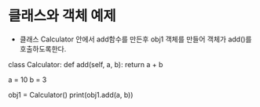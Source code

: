 # 클래스와 객체 예제
- 클래스 Calculator 안에서 add함수를 만든후 obj1 객체를 만들어 객체가 add()를 호출하도록한다.

class Calculator:
  def add(self, a, b):
    return a + b

a = 10
b = 3

obj1 = Calculator()
print(obj1.add(a, b))
